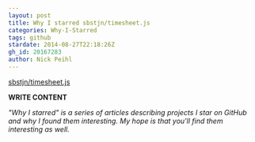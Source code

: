 ```yaml
---
layout: post
title: Why I starred sbstjn/timesheet.js
categories: Why-I-Starred
tags: github
stardate: 2014-08-27T22:18:26Z
gh_id: 20167283
author: Nick Peihl
---
```


[sbstjn/timesheet.js](star.repo.html_url)

**WRITE CONTENT**

*"Why I starred" is a series of articles describing projects I star on GitHub and why I found them interesting. My hope is that you'll find them interesting as well.*

